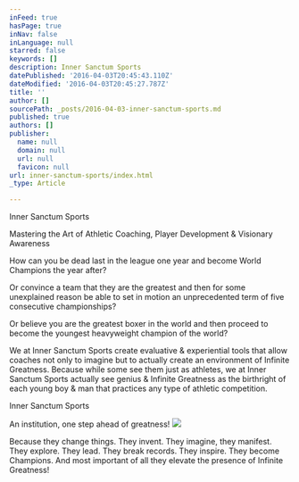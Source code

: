 ```yaml
---
inFeed: true
hasPage: true
inNav: false
inLanguage: null
starred: false
keywords: []
description: Inner Sanctum Sports
datePublished: '2016-04-03T20:45:43.110Z'
dateModified: '2016-04-03T20:45:27.787Z'
title: ''
author: []
sourcePath: _posts/2016-04-03-inner-sanctum-sports.md
published: true
authors: []
publisher:
  name: null
  domain: null
  url: null
  favicon: null
url: inner-sanctum-sports/index.html
_type: Article

---
```

Inner Sanctum Sports

Mastering the Art of Athletic Coaching, Player Development & Visionary Awareness

How can you be dead last in the league one year and become World Champions the year after?

Or convince a team that they are the greatest and then for some unexplained reason be able to set in motion an unprecedented term of five consecutive championships?

Or believe you are the greatest boxer in the world and then proceed to become the youngest heavyweight champion of the world?

We at Inner Sanctum Sports create evaluative & experiential tools that allow coaches not only to  imagine but to actually create an environment of Infinite Greatness. Because while some see them just as athletes, we at Inner Sanctum Sports actually see genius & Infinite Greatness as the birthright of each young boy & man that practices any type of athletic competition. 

Inner Sanctum Sports

An institution, one step ahead of greatness!
![](https://the-grid-user-content.s3-us-west-2.amazonaws.com/ba4c541b-6a19-400c-a0a1-bebf958df2e8.jpg)

Because they change things. They invent. They imagine, they manifest. They explore. They lead. They break records. They inspire. They become Champions. And most important of all they elevate the presence of Infinite Greatness!